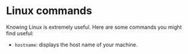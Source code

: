 # Linux commands

Knowing Linux is extremely useful. Here are some commands you might find useful:

* `hostname`: displays the host name of your machine.
